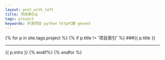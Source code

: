 ```yaml
---
layout: post_with_left
title: 项目索引q
tags: project
keywords: 开源项目 python http代理 gevent
---
```


{% for p in site.tags.project %}
{% if p.title != '项目索引' %}
###{{ p.title }}

---

{{ p.intro }}
{% endif%}
{% endfor %}
